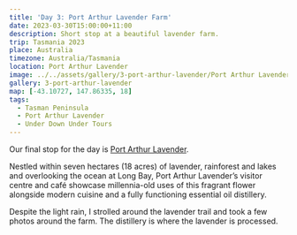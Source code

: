```yaml
---
title: 'Day 3: Port Arthur Lavender Farm'
date: 2023-03-30T15:00:00+11:00
description: Short stop at a beautiful lavender farm.
trip: Tasmania 2023
place: Australia
timezone: Australia/Tasmania
location: Port Arthur Lavender
image: ../../assets/gallery/3-port-arthur-lavender/Port Arthur Lavender Farm (10).jpeg
gallery: 3-port-arthur-lavender
map: [-43.10727, 147.86335, 18]
tags:
  - Tasman Peninsula
  - Port Arthur Lavender
  - Under Down Under Tours
---
```


Our final stop for the day is [Port Arthur Lavender](https://portarthurlavender.com.au/).

Nestled within seven hectares (18 acres) of lavender, rainforest and lakes and overlooking the ocean at Long Bay, Port Arthur Lavender’s visitor centre and café showcase millennia-old uses of this fragrant flower alongside modern cuisine and a fully functioning essential oil distillery.

Despite the light rain, I strolled around the lavender trail and took a few photos around the farm. The distillery is where the lavender is processed.
